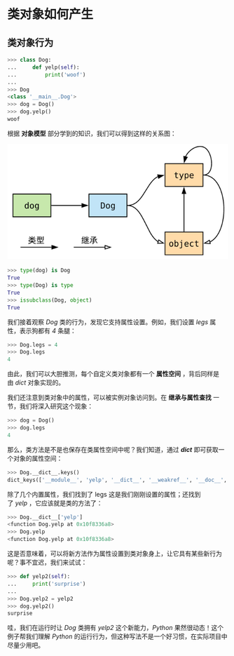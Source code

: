 # 类对象如何产生

## 类对象行为


```python
>>> class Dog:
...     def yelp(self):
...         print('woof')
...
>>> Dog
<class '__main__.Dog'>
>>> dog = Dog()
>>> dog.yelp()
woof
```

根据 **对象模型** 部分学到的知识，我们可以得到这样的关系图：

![](../../youdaonote-images/Pasted%20image%2020221215232655.png)

```python
>>> type(dog) is Dog
True
>>> type(Dog) is type
True
>>> issubclass(Dog, object)
True
```

我们接着观察 _Dog_ 类的行为，发现它支持属性设置。例如，我们设置 _legs_ 属性，表示狗都有 _4_ 条腿：

```python
>>> Dog.legs = 4
>>> Dog.legs
4
```

由此，我们可以大胆推测，每个自定义类对象都有一个 **属性空间** ，背后同样是由 _dict_ 对象实现的。

我们还注意到类对象中的属性，可以被实例对象访问到。在 **继承与属性查找** 一节，我们将深入研究这个现象：

```python
>>> dog = Dog()
>>> dog.legs
4
```

那么，类方法是不是也保存在类属性空间中呢？我们知道，通过 ___dict___ 即可获取一个对象的属性空间：

```python
>>> Dog.__dict__.keys()
dict_keys(['__module__', 'yelp', '__dict__', '__weakref__', '__doc__', 'legs'])
```

除了几个内置属性，我们找到了 legs 这是我们刚刚设置的属性；还找到了 _yelp_ ，它应该就是类的方法了：

```python
>>> Dog.__dict__['yelp']
<function Dog.yelp at 0x10f8336a8>
>>> Dog.yelp
<function Dog.yelp at 0x10f8336a8>
```

这是否意味着，可以将新方法作为属性设置到类对象身上，让它具有某些新行为呢？事不宜迟，我们来试试：

```python
>>> def yelp2(self):
...     print('surprise')
...
>>> Dog.yelp2 = yelp2
>>> dog.yelp2()
surprise
```

哇，我们在运行时让 _Dog_ 类拥有 _yelp2_ 这个新能力，_Python_ 果然很动态！这个例子帮我们理解 _Python_ 的运行行为，但这种写法不是一个好习惯，在实际项目中尽量少用吧。